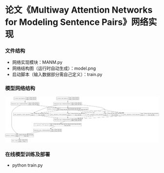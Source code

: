 # 论文《Multiway Attention Networks for Modeling Sentence Pairs》网络实现

### 文件结构
 - 网络实现模块：MANM.py
 - 网络结构图（运行时自动生成）：model.png
 - 启动脚本（输入数据部分需自己定义）：train.py
 
### 模型网络结构
 ![image](https://github.com/bulong/MANM/blob/master/model.png)

### 在线模型训练及部署
 - python train.py
 
